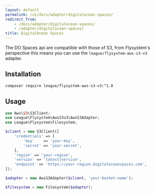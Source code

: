 ```yaml
---
layout: default
permalink: /v1/docs/adapter/digitalocean-spaces/
redirect_from: 
    - /docs/adapter/digitalocean-spaces/
    - /adapter/digitalocean-spaces/
title: DigitalOcean Spaces
---
```


The DO Spaces api are compatible with those of S3, from Flysystem's perspective this means you can use the
`league/flysystem-aws-s3-v3` adapter.

## Installation

~~~ bash
composer require league/flysystem-aws-s3-v3:^1.0
~~~

## Usage

```php
use Aws\S3\S3Client;
use League\Flysystem\AwsS3v3\AwsS3Adapter;
use League\Flysystem\Filesystem;

$client = new S3Client([
    'credentials' => [
        'key'    => 'your-key',
        'secret' => 'your-secret',
    ],
    'region' => 'your-region',
    'version' => 'latest|version',
    'endpoint' => 'https://your-region.digitaloceanspaces.com',
]);

$adapter = new AwsS3Adapter($client, 'your-bucket-name');

$filesystem = new Filesystem($adapter);
```
